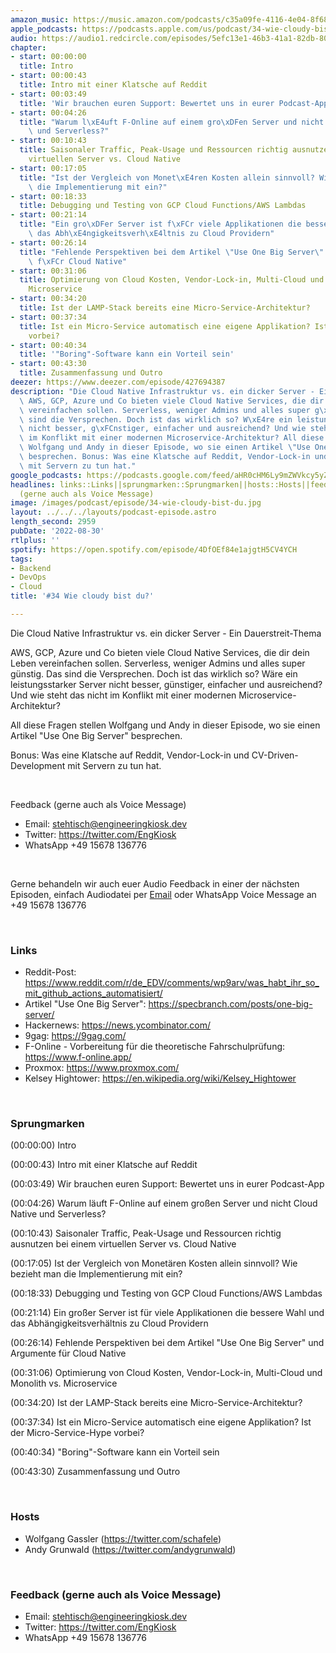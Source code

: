 ```yaml
---
amazon_music: https://music.amazon.com/podcasts/c35a09fe-4116-4e04-8f68-77d61b112e46/episodes/8aa5e45f-202e-40df-99b7-dd195fbc84a9/engineering-kiosk-34-wie-cloudy-bist-du
apple_podcasts: https://podcasts.apple.com/us/podcast/34-wie-cloudy-bist-du/id1603082924?i=1000577751142&uo=4
audio: https://audio1.redcircle.com/episodes/5efc13e1-46b3-41a1-82db-80043e5719f8/stream.mp3
chapter:
- start: 00:00:00
  title: Intro
- start: 00:00:43
  title: Intro mit einer Klatsche auf Reddit
- start: 00:03:49
  title: 'Wir brauchen euren Support: Bewertet uns in eurer Podcast-App'
- start: 00:04:26
  title: "Warum l\xE4uft F-Online auf einem gro\xDFen Server und nicht Cloud Native\
    \ und Serverless?"
- start: 00:10:43
  title: Saisonaler Traffic, Peak-Usage und Ressourcen richtig ausnutzen bei einem
    virtuellen Server vs. Cloud Native
- start: 00:17:05
  title: "Ist der Vergleich von Monet\xE4ren Kosten allein sinnvoll? Wie bezieht man\
    \ die Implementierung mit ein?"
- start: 00:18:33
  title: Debugging und Testing von GCP Cloud Functions/AWS Lambdas
- start: 00:21:14
  title: "Ein gro\xDFer Server ist f\xFCr viele Applikationen die bessere Wahl und\
    \ das Abh\xE4ngigkeitsverh\xE4ltnis zu Cloud Providern"
- start: 00:26:14
  title: "Fehlende Perspektiven bei dem Artikel \"Use One Big Server\" und Argumente\
    \ f\xFCr Cloud Native"
- start: 00:31:06
  title: Optimierung von Cloud Kosten, Vendor-Lock-in, Multi-Cloud und Monolith vs.
    Microservice
- start: 00:34:20
  title: Ist der LAMP-Stack bereits eine Micro-Service-Architektur?
- start: 00:37:34
  title: Ist ein Micro-Service automatisch eine eigene Applikation? Ist der Micro-Service-Hype
    vorbei?
- start: 00:40:34
  title: '"Boring"-Software kann ein Vorteil sein'
- start: 00:43:30
  title: Zusammenfassung und Outro
deezer: https://www.deezer.com/episode/427694387
description: "Die Cloud Native Infrastruktur vs. ein dicker Server - Ein Dauerstreit-Thema\
  \ AWS, GCP, Azure und Co bieten viele Cloud Native Services, die dir dein Leben\
  \ vereinfachen sollen. Serverless, weniger Admins und alles super g\xFCnstig. Das\
  \ sind die Versprechen. Doch ist das wirklich so? W\xE4re ein leistungsstarker Server\
  \ nicht besser, g\xFCnstiger, einfacher und ausreichend? Und wie steht das nicht\
  \ im Konflikt mit einer modernen Microservice-Architektur? All diese Fragen stellen\
  \ Wolfgang und Andy in dieser Episode, wo sie einen Artikel \"Use One Big Server\"\
  \ besprechen. Bonus: Was eine Klatsche auf Reddit, Vendor-Lock-in und CV-Driven-Development\
  \ mit Servern zu tun hat."
google_podcasts: https://podcasts.google.com/feed/aHR0cHM6Ly9mZWVkcy5yZWRjaXJjbGUuY29tLzBlY2ZkZmQ3LWZkYTEtNGMzZC05NTE1LTQ3NjcyN2Y5ZGY1ZQ/episode/ZDMxNzY2YTUtMDhkMC00Nzk1LTgyZjctNWVhOWM2Zjk0NzY0?sa=X&ved=2ahUKEwje9pOf8O35AhUmrWoFHSSxDaEQkfYCegQIARAF
headlines: links::Links||sprungmarken::Sprungmarken||hosts::Hosts||feedback-gerne-auch-als-voice-message::Feedback
  (gerne auch als Voice Message)
image: /images/podcast/episode/34-wie-cloudy-bist-du.jpg
layout: ../../../layouts/podcast-episode.astro
length_second: 2959
pubDate: '2022-08-30'
rtlplus: ''
spotify: https://open.spotify.com/episode/4DfOEf84e1ajgtH5CV4YCH
tags:
- Backend
- DevOps
- Cloud
title: '#34 Wie cloudy bist du?'

---
```

<p>Die Cloud Native Infrastruktur vs. ein dicker Server - Ein Dauerstreit-Thema</p><p>AWS, GCP, Azure und Co bieten viele Cloud Native Services, die dir dein Leben vereinfachen sollen. Serverless, weniger Admins und alles super günstig. Das sind die Versprechen. Doch ist das wirklich so? Wäre ein leistungsstarker Server nicht besser, günstiger, einfacher und ausreichend? Und wie steht das nicht im Konflikt mit einer modernen Microservice-Architektur?</p><p>All diese Fragen stellen Wolfgang und Andy in dieser Episode, wo sie einen Artikel &#34;Use One Big Server&#34; besprechen.</p><p>Bonus: Was eine Klatsche auf Reddit, Vendor-Lock-in und CV-Driven-Development mit Servern zu tun hat.</p><p><br></p><p>Feedback (gerne auch als Voice Message)</p><ul><li>Email: <a href="mailto:stehtisch@engineeringkiosk.dev" rel="nofollow">stehtisch@engineeringkiosk.dev</a></li><li>Twitter: <a href="https://twitter.com/EngKiosk" rel="nofollow">https://twitter.com/EngKiosk</a></li><li>WhatsApp +49 15678 136776</li></ul><p><br></p><p>Gerne behandeln wir auch euer Audio Feedback in einer der nächsten Episoden, einfach Audiodatei per <a href="https://engineeringkiosk.dev/kontakt/">Email</a> oder WhatsApp Voice Message an +49 15678 136776</p><p><br></p><h3 id="links">Links</h3><ul><li>Reddit-Post: <a href="https://www.reddit.com/r/de_EDV/comments/wp9arv/was_habt_ihr_so_mit_github_actions_automatisiert/" rel="nofollow">https://www.reddit.com/r/de_EDV/comments/wp9arv/was_habt_ihr_so_mit_github_actions_automatisiert/</a> </li><li>Artikel &#34;Use One Big Server&#34;: <a href="https://specbranch.com/posts/one-big-server/" rel="nofollow">https://specbranch.com/posts/one-big-server/</a></li><li>Hackernews: <a href="https://news.ycombinator.com/" rel="nofollow">https://news.ycombinator.com/</a></li><li>9gag: <a href="https://9gag.com/" rel="nofollow">https://9gag.com/</a></li><li>F-Online - Vorbereitung für die theoretische Fahrschulprüfung: <a href="https://www.f-online.app/" rel="nofollow">https://www.f-online.app/</a></li><li>Proxmox: <a href="https://www.proxmox.com/" rel="nofollow">https://www.proxmox.com/</a></li><li>Kelsey Hightower: <a href="https://en.wikipedia.org/wiki/Kelsey_Hightower" rel="nofollow">https://en.wikipedia.org/wiki/Kelsey_Hightower</a></li></ul><p><br></p><h3 id="sprungmarken">Sprungmarken</h3><p>(00:00:00) Intro</p><p>(00:00:43) Intro mit einer Klatsche auf Reddit</p><p>(00:03:49) Wir brauchen euren Support: Bewertet uns in eurer Podcast-App</p><p>(00:04:26) Warum läuft F-Online auf einem großen Server und nicht Cloud Native und Serverless?</p><p>(00:10:43) Saisonaler Traffic, Peak-Usage und Ressourcen richtig ausnutzen bei einem virtuellen Server vs. Cloud Native</p><p>(00:17:05) Ist der Vergleich von Monetären Kosten allein sinnvoll? Wie bezieht man die Implementierung mit ein?</p><p>(00:18:33) Debugging und Testing von GCP Cloud Functions/AWS Lambdas</p><p>(00:21:14) Ein großer Server ist für viele Applikationen die bessere Wahl und das Abhängigkeitsverhältnis zu Cloud Providern</p><p>(00:26:14) Fehlende Perspektiven bei dem Artikel &#34;Use One Big Server&#34; und Argumente für Cloud Native</p><p>(00:31:06) Optimierung von Cloud Kosten, Vendor-Lock-in, Multi-Cloud und Monolith vs. Microservice</p><p>(00:34:20) Ist der LAMP-Stack bereits eine Micro-Service-Architektur?</p><p>(00:37:34) Ist ein Micro-Service automatisch eine eigene Applikation? Ist der Micro-Service-Hype vorbei?</p><p>(00:40:34) &#34;Boring&#34;-Software kann ein Vorteil sein</p><p>(00:43:30) Zusammenfassung und Outro</p><p><br></p><h3 id="hosts">Hosts</h3><ul><li>Wolfgang Gassler (<a href="https://twitter.com/schafele" rel="nofollow">https://twitter.com/schafele</a>)</li><li>Andy Grunwald (<a href="https://twitter.com/andygrunwald" rel="nofollow">https://twitter.com/andygrunwald</a>)</li></ul><p><br></p><h3 id="feedback-gerne-auch-als-voice-message">Feedback (gerne auch als Voice Message)</h3><ul><li>Email: <a href="mailto:stehtisch@engineeringkiosk.dev" rel="nofollow">stehtisch@engineeringkiosk.dev</a></li><li>Twitter: <a href="https://twitter.com/EngKiosk" rel="nofollow">https://twitter.com/EngKiosk</a></li><li>WhatsApp +49 15678 136776</li></ul>